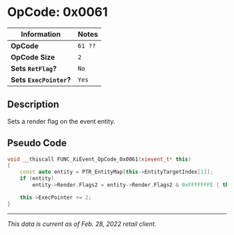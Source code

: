 # OpCode: 0x0061

| Information               | Notes |
|---                        |---    |
| **OpCode**                | `61 ??` |
| **OpCode Size**           | `2`   |
| **Sets `RetFlag`?**       | `No`  |
| **Sets `ExecPointer`?**   | `Yes` |

## Description

Sets a render flag on the event entity.

## Pseudo Code

```cpp
void __thiscall FUNC_XiEvent_OpCode_0x0061(xievent_t* this)
{
    const auto entity = PTR_EntityMap[this->EntityTargetIndex[1]];
    if (entity)
        entity->Render.Flags2 = entity->Render.Flags2 & 0xFFFFFFFE | this->EventData[this->ExecPointer + 1] & 1;

    this->ExecPointer += 2;
}
```

---

_This data is current as of Feb. 28, 2022 retail client._